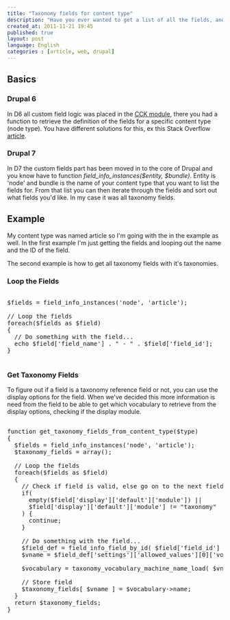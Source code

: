 ```yaml
---
title: "Taxonomy fields for content type"
description: "Have you ever wanted to get a list of all the fields, and it's definitions in Drupal? I had this problem earlier today and was trying to get all taxonomy fields for a particular node type in Drupal 7. The problems was to _get a list of all the fields from a content type in Drupal 7 and select only the taxonomy references_?"
created_at: 2011-11-21 19:45
published: true
layout: post
language: English
categories : [article, web, drupal]
---
```


## Basics

### Drupal 6

In D6 all custom field logic was placed in the [CCK module](http://drupal.org/project/cck), there you had a function 
to retrieve the definition of the fields for a specific content type (node type). You have different solutions for 
this, ex this Stack Overflow [article](http://stackoverflow.com/questions/2992134/how-to-list-cck-fields-by-content-type-in-drupal/7852203#7852203).

### Drupal 7

In D7 the custom fields part has been moved in to the core of Drupal and you know have to function 
_field_info_instances($entity, $bundle)_. Entity is 'node' and bundle is the name of your content type 
that you want to list the fields for. From that list you can then iterate through the fields and sort out 
what fields you'd like. In my case it was all taxonomy fields.

## Example

My content type was named article so I'm going with the in the example as well. In the first example I'm just 
getting the fields and looping out the name and the ID of the field. 

The second example is how to get all taxonomy fields with it's taxonomies.

### Loop the Fields

<pre  class="brush: php">
  
$fields = field_info_instances('node', 'article');

// Loop the fields
foreach($fields as $field)
{
  // Do something with the field...
  echo $field['field_name'] . " - " . $field['field_id'];
}

</pre>

### Get Taxonomy Fields

To figure out if a field is a taxonomy reference field or not, you can use the display options for the field. 
When we've decided this more information is need from the field to be able to get which vocabulary to retrieve 
from the display options, checking if the display module.

<pre class="brush: php">
  
function get_taxonomy_fields_from_content_type($type)
{
  $fields = field_info_instances('node', 'article');
  $taxonomy_fields = array();
  
  // Loop the fields
  foreach($fields as $field)
  {
    // Check if field is valid, else go on to the next field
    if( 
      empty($field['display']['default']['module']) || 
      $field['display']['default']['module'] != "taxonomy" 
    ) {
      continue;
    }
    
    // Do something with the field...
    $field_def = field_info_field_by_id( $field['field_id'] );
    $vname = $field_def['settings']['allowed_values'][0]['vocabulary'];
    
    $vocabulary = taxonomy_vocabulary_machine_name_load( $vname );
    
    // Store field
    $taxonomy_fields[ $vname ] = $vocabulary->name;
  }
  return $taxonomy_fields;
}
</pre>
